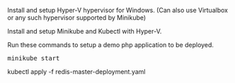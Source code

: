 Install and setup Hyper-V hypervisor for Windows. (Can also use Virtualbox or any such hypervisor supported by Minikube)

Install and setup Minikube and Kubectl with Hyper-V.

Run these commands to setup a demo php application to be deployed.

<pre>minikube start</pre>

kubectl apply -f redis-master-deployment.yaml

